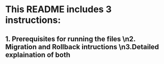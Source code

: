 # This README includes 3 instructions: 
## 1. Prerequisites for running the files \n2. Migration and Rollback intructions \n3.Detailed explaination of both 
